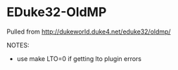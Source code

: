 # EDuke32-OldMP

Pulled from http://dukeworld.duke4.net/eduke32/oldmp/

NOTES:
- use make LTO=0 if getting lto plugin errors

